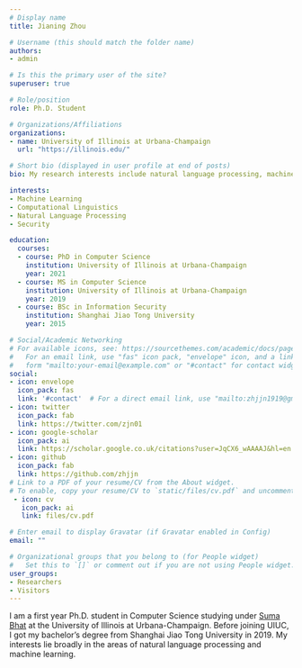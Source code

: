 ```yaml
---
# Display name
title: Jianing Zhou

# Username (this should match the folder name)
authors:
- admin

# Is this the primary user of the site?
superuser: true

# Role/position
role: Ph.D. Student

# Organizations/Affiliations
organizations:
- name: University of Illinois at Urbana-Champaign
  url: "https://illinois.edu/"

# Short bio (displayed in user profile at end of posts)
bio: My research interests include natural language processing, machine learning and security.

interests:
- Machine Learning
- Computational Linguistics
- Natural Language Processing
- Security

education:
  courses:
  - course: PhD in Computer Science
    institution: University of Illinois at Urbana-Champaign
    year: 2021
  - course: MS in Computer Science
    institution: University of Illinois at Urbana-Champaign
    year: 2019
  - course: BSc in Information Security
    institution: Shanghai Jiao Tong University
    year: 2015

# Social/Academic Networking
# For available icons, see: https://sourcethemes.com/academic/docs/page-builder/#icons
#   For an email link, use "fas" icon pack, "envelope" icon, and a link in the
#   form "mailto:your-email@example.com" or "#contact" for contact widget.
social:
- icon: envelope
  icon_pack: fas
  link: '#contact'  # For a direct email link, use "mailto:zhjjn1919@gmail.com".
- icon: twitter
  icon_pack: fab
  link: https://twitter.com/zjn01
- icon: google-scholar
  icon_pack: ai
  link: https://scholar.google.co.uk/citations?user=JqCX6_wAAAAJ&hl=en
- icon: github
  icon_pack: fab
  link: https://github.com/zhjjn
# Link to a PDF of your resume/CV from the About widget.
# To enable, copy your resume/CV to `static/files/cv.pdf` and uncomment the lines below.
 - icon: cv
   icon_pack: ai
   link: files/cv.pdf

# Enter email to display Gravatar (if Gravatar enabled in Config)
email: ""

# Organizational groups that you belong to (for People widget)
#   Set this to `[]` or comment out if you are not using People widget.
user_groups:
- Researchers
- Visitors
---
```


I am a first year Ph.D. student in Computer Science studying under <a href="https://publish.illinois.edu/sumapbhat/research-group//">Suma Bhat</a> at the University of Illinois at Urbana-Champaign. Before joining UIUC, I got my bachelor’s degree from Shanghai Jiao Tong University in 2019. My interests lie broadly in the areas of natural language processing and machine learning.
